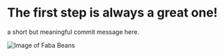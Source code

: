# The first step is always a great one! #

a short but meaningful commit message here.

![Image of Faba Beans](https://www.allrecipes.com/thmb/u79O4w1bJqhghzeqMvl9i8DXfHo=/650x0/filters:no_upscale():max_bytes(150000):strip_icc():format(webp)/Fava-Beans-2531df97f7254d40a4227b958fc96f73.jpg)

